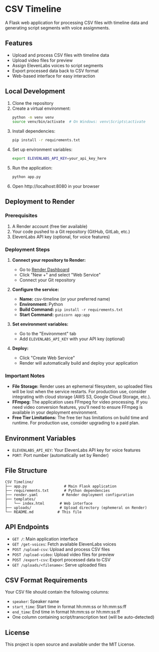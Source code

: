 # CSV Timeline

A Flask web application for processing CSV files with timeline data and generating script segments with voice assignments.

## Features

- Upload and process CSV files with timeline data
- Upload video files for preview
- Assign ElevenLabs voices to script segments
- Export processed data back to CSV format
- Web-based interface for easy interaction

## Local Development

1. Clone the repository
2. Create a virtual environment:
   ```bash
   python -m venv venv
   source venv/bin/activate  # On Windows: venv\Scripts\activate
   ```
3. Install dependencies:
   ```bash
   pip install -r requirements.txt
   ```
4. Set up environment variables:
   ```bash
   export ELEVENLABS_API_KEY=your_api_key_here
   ```
5. Run the application:
   ```bash
   python app.py
   ```
6. Open http://localhost:8080 in your browser

## Deployment to Render

### Prerequisites

1. A Render account (free tier available)
2. Your code pushed to a Git repository (GitHub, GitLab, etc.)
3. ElevenLabs API key (optional, for voice features)

### Deployment Steps

1. **Connect your repository to Render:**
   - Go to [Render Dashboard](https://dashboard.render.com/)
   - Click "New +" and select "Web Service"
   - Connect your Git repository

2. **Configure the service:**
   - **Name:** csv-timeline (or your preferred name)
   - **Environment:** Python
   - **Build Command:** `pip install -r requirements.txt`
   - **Start Command:** `gunicorn app:app`

3. **Set environment variables:**
   - Go to the "Environment" tab
   - Add `ELEVENLABS_API_KEY` with your API key (optional)

4. **Deploy:**
   - Click "Create Web Service"
   - Render will automatically build and deploy your application

### Important Notes

- **File Storage:** Render uses an ephemeral filesystem, so uploaded files will be lost when the service restarts. For production use, consider integrating with cloud storage (AWS S3, Google Cloud Storage, etc.).
- **FFmpeg:** The application uses FFmpeg for video processing. If you need video conversion features, you'll need to ensure FFmpeg is available in your deployment environment.
- **Free Tier Limitations:** The free tier has limitations on build time and runtime. For production use, consider upgrading to a paid plan.

## Environment Variables

- `ELEVENLABS_API_KEY`: Your ElevenLabs API key for voice features
- `PORT`: Port number (automatically set by Render)

## File Structure

```
CSV Timeline/
├── app.py                 # Main Flask application
├── requirements.txt       # Python dependencies
├── render.yaml           # Render deployment configuration
├── templates/
│   └── index.html       # Web interface
├── uploads/             # Upload directory (ephemeral on Render)
└── README.md           # This file
```

## API Endpoints

- `GET /`: Main application interface
- `GET /get-voices`: Fetch available ElevenLabs voices
- `POST /upload-csv`: Upload and process CSV files
- `POST /upload-video`: Upload video files for preview
- `POST /export-csv`: Export processed data to CSV
- `GET /uploads/<filename>`: Serve uploaded files

## CSV Format Requirements

Your CSV file should contain the following columns:
- `speaker`: Speaker name
- `start_time`: Start time in format hh:mm:ss or hh:mm:ss:ff
- `end_time`: End time in format hh:mm:ss or hh:mm:ss:ff
- One column containing script/transcription text (will be auto-detected)

## License

This project is open source and available under the MIT License. 